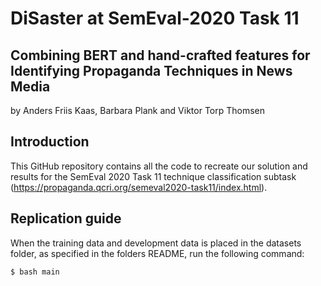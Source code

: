 # DiSaster at SemEval-2020 Task 11
## Combining BERT and hand-crafted features for Identifying Propaganda Techniques in News Media

by 
Anders Friis Kaas, Barbara Plank and Viktor Torp Thomsen

## Introduction
This GitHub repository contains all the code to recreate our solution and results for the SemEval 2020 Task 11 technique classification subtask (https://propaganda.qcri.org/semeval2020-task11/index.html).

## Replication guide
When the training data and development data is placed in the datasets folder, as specified in the folders README, run the following command:

```bash
$ bash main
```
